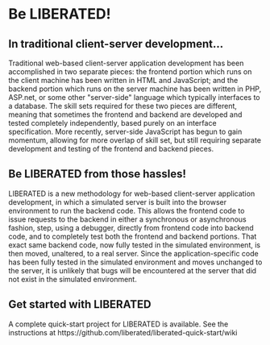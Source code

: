<h1>Be LIBERATED!</h1>

<h2>In traditional client-server development...</h2>

Traditional web-based client-server application development has been
accomplished in two separate pieces: the frontend portion which runs on the
client machine has been written in HTML and JavaScript; and the backend
portion which runs on the server machine has been written in PHP, ASP.net, or
some other "server-side" language which typically interfaces to a
database. The skill sets required for these two pieces are different, meaning
that sometimes the frontend and backend are developed and tested completely
independently, based purely on an interface specification. More recently,
server-side JavaScript has begun to gain momentum, allowing for more overlap
of skill set, but still requiring separate development and testing of the
frontend and backend pieces.

<h2>Be LIBERATED from those hassles!</h2>

LIBERATED is a new methodology for web-based client-server application
development, in which a simulated server is built into the browser environment
to run the backend code. This allows the frontend code to issue requests to
the backend in either a synchronous or asynchronous fashion, step, using a
debugger, directly from frontend code into backend code, and to completely
test both the frontend and backend portions. That exact same backend code, now
fully tested in the simulated environment, is then moved, unaltered, to a real
server. Since the application-specific code has been fully tested in the
simulated environment and moves unchanged to the server, it is unlikely that
bugs will be encountered at the server that did not exist in the simulated
environment.

<h2>Get started with LIBERATED</h2>
A complete quick-start project for LIBERATED is available. See the
instructions at https://github.com/liberated/liberated-quick-start/wiki
